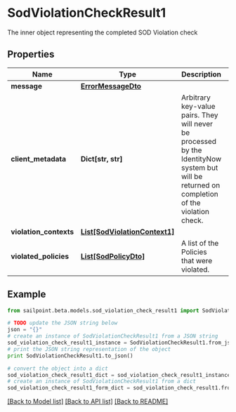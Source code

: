 # SodViolationCheckResult1

The inner object representing the completed SOD Violation check

## Properties
Name | Type | Description | Notes
------------ | ------------- | ------------- | -------------
**message** | [**ErrorMessageDto**](ErrorMessageDto.md) |  | [optional] 
**client_metadata** | **Dict[str, str]** | Arbitrary key-value pairs. They will never be processed by the IdentityNow system but will be returned on completion of the violation check. | [optional] 
**violation_contexts** | [**List[SodViolationContext1]**](SodViolationContext1.md) |  | [optional] 
**violated_policies** | [**List[SodPolicyDto]**](SodPolicyDto.md) | A list of the Policies that were violated. | [optional] 

## Example

```python
from sailpoint.beta.models.sod_violation_check_result1 import SodViolationCheckResult1

# TODO update the JSON string below
json = "{}"
# create an instance of SodViolationCheckResult1 from a JSON string
sod_violation_check_result1_instance = SodViolationCheckResult1.from_json(json)
# print the JSON string representation of the object
print SodViolationCheckResult1.to_json()

# convert the object into a dict
sod_violation_check_result1_dict = sod_violation_check_result1_instance.to_dict()
# create an instance of SodViolationCheckResult1 from a dict
sod_violation_check_result1_form_dict = sod_violation_check_result1.from_dict(sod_violation_check_result1_dict)
```
[[Back to Model list]](../README.md#documentation-for-models) [[Back to API list]](../README.md#documentation-for-api-endpoints) [[Back to README]](../README.md)



